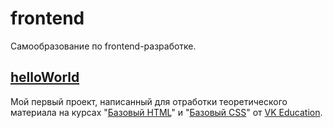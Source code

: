 # frontend
Самообразование по frontend-разработке.


## [helloWorld](./helloWorld/)
Мой первый проект, написанный для отработки теоретического материала на курсах
"[Базовый HTML](https://education.vk.company/program/508)" и 
"[Базовый CSS](https://education.vk.company/program/509)" от 
[VK Education](https://education.vk.company).
